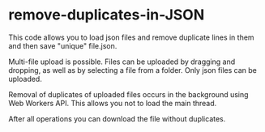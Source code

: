 # remove-duplicates-in-JSON
This code allows you to load json files and remove duplicate lines in them and then save "unique" file.json.

Multi-file upload is possible. Files can be uploaded by dragging and dropping, as well as by selecting a file from a folder. Only json files can be uploaded.

Removal of duplicates of uploaded files occurs in the background using Web Workers API. This allows you not to load the main thread.

After all operations you can download the file without duplicates.